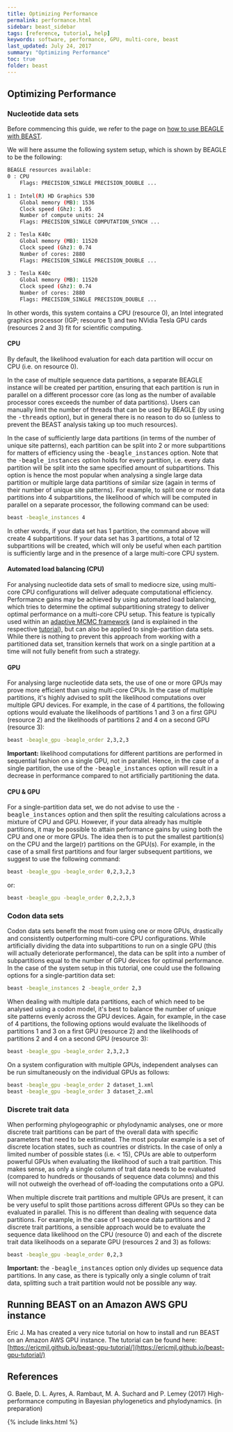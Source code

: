 ```yaml
---
title: Optimizing Performance
permalink: performance.html
sidebar: beast_sidebar
tags: [reference, tutorial, help]
keywords: software, performance, GPU, multi-core, beast
last_updated: July 24, 2017
summary: "Optimizing Performance"
toc: true
folder: beast
---
```


## Optimizing Performance

### Nucleotide data sets

Before commencing this guide, we refer to the page on [how to use BEAGLE with BEAST](beagle.html).

We will here assume the following system setup, which is shown by BEAGLE to be the following: 

```bash
BEAGLE resources available:
0 : CPU
    Flags: PRECISION_SINGLE PRECISION_DOUBLE ...
    
1 : Intel(R) HD Graphics 530
    Global memory (MB): 1536
    Clock speed (Ghz): 1.05
    Number of compute units: 24
    Flags: PRECISION_SINGLE COMPUTATION_SYNCH ...

2 : Tesla K40c
    Global memory (MB): 11520
    Clock speed (Ghz): 0.74
    Number of cores: 2880
    Flags: PRECISION_SINGLE PRECISION_DOUBLE ...
    
3 : Tesla K40c
    Global memory (MB): 11520
    Clock speed (Ghz): 0.74
    Number of cores: 2880
    Flags: PRECISION_SINGLE PRECISION_DOUBLE ...
```

In other words, this system contains a CPU (resource 0), an Intel integrated graphics processor (IGP; resource 1) and two NVidia Tesla GPU cards (resources 2 and 3) fit for scientific computing. 

#### CPU

By default, the likelihood evaluation for each data partition will occur on CPU (i.e. on resource 0).

In the case of multiple sequence data partitions, a separate BEAGLE instance will be created per partition, ensuring that each partition is run in parallel on a different processor core (as long as the number of available processor cores exceeds the number of data partitions).
Users can manually limit the number of threads that can be used by BEAGLE (by using the <samp>-threads</samp> option), but in general there is no reason to do so (unless to prevent the BEAST analysis taking up too much resources). 

In the case of sufficiently large data partitions (in terms of the number of unique site patterns), each partition can be split into 2 or more subpartitions for matters of efficiency using the <samp>-beagle_instances</samp> option.
Note that the <samp>-beagle_instances</samp> option holds for every partition, i.e. every data partition will be split into the same specified amount of subpartitions.
This option is hence the most popular when analysing a single large data partition or multiple large data partitions of similar size (again in terms of their number of unique site patterns).
For example, to split one or more data partitions into 4 subpartitions, the likelihood of which will be computed in parallel on a separate processor, the following command can be used:

```bash
beast -beagle_instances 4
```

In other words, if your data set has 1 partition, the command above will create 4 subpartitions.
If your data set has 3 partitions, a total of 12 subpartitions will be created, which will only be useful when each partition is sufficiently large and in the presence of a large multi-core CPU system.

#### Automated load balancing (CPU)

For analysing nucleotide data sets of small to mediocre size, using multi-core CPU configurations will deliver adequate computational efficiency.
Performance gains may be achieved by using automated load balancing, which tries to determine the optimal subpartitioning strategy to deliver optimal performance on a multi-core CPU setup.
This feature is typically used within an [adaptive MCMC framework](adaptive_mcmc_tutorial.html) (and is explained in the respective [tutorial](adaptive_mcmc_tutorial.html)), but can also be applied to single-partition data sets.
While there is nothing to prevent this approach from working with a partitioned data set, transition kernels that work on a single partition at a time will not fully benefit from such a strategy.

#### GPU

For analysing large nucleotide data sets, the use of one or more GPUs may prove more efficient than using multi-core CPUs.
In the case of multiple partitions, it's highly advised to split the likelihood computations over multiple GPU devices.
For example, in the case of 4 partitions, the following options would evaluate the likelihoods of partitions 1 and 3 on a first GPU (resource 2) and the likelihoods of partitions 2 and 4 on a second GPU (resource 3):

```bash
beast -beagle_gpu -beagle_order 2,3,2,3
```

**Important:** likelihood computations for different partitions are performed in sequential fashion on a single GPU, not in parallel.
Hence, in the case of a single partition, the use of the <samp>-beagle_instances</samp> option will result in a decrease in performance compared to not artificially partitioning the data.

#### CPU & GPU

For a single-partition data set, we do not advise to use the <samp>-beagle_instances</samp> option and then split the resulting calculations across a mixture of CPU and GPU.
However, if your data already has multiple partitions, it may be possible to attain performance gains by using both the CPU and one or more GPUs.
The idea then is to put the smallest partition(s) on the CPU and the large(r) partitions on the GPU(s).
For example, in the case of a small first partitions and four larger subsequent partitions, we suggest to use the following command:

```bash
beast -beagle_gpu -beagle_order 0,2,3,2,3
```

or:

```bash
beast -beagle_gpu -beagle_order 0,2,2,3,3
```

### Codon data sets

Codon data sets benefit the most from using one or more GPUs, drastically and consistently outperforming multi-core CPU configurations.
While artificially dividing the data into subpartitions to run on a single GPU (this will actually deteriorate performance), the data can be split into a number of subpartitions equal to the number of GPU devices for optimal performance.
In the case of the system setup in this tutorial, one could use the following options for a single-partition data set:

```bash
beast -beagle_instances 2 -beagle_order 2,3
```

When dealing with multiple data partitions, each of which need to be analysed using a codon model, it's best to balance the number of unique site patterns evenly across the GPU devices.
Again, for example, in the case of 4 partitions, the following options would evaluate the likelihoods of partitions 1 and 3 on a first GPU (resource 2) and the likelihoods of partitions 2 and 4 on a second GPU (resource 3):

```bash
beast -beagle_gpu -beagle_order 2,3,2,3
```

On a system configuration with multiple GPUs, independent analyses can be run simultaneously on the individual GPUs as follows:

```bash
beast -beagle_gpu -beagle_order 2 dataset_1.xml
beast -beagle_gpu -beagle_order 3 dataset_2.xml
```

### Discrete trait data

When performing phylogeographic or phylodynamic analyses, one or more discrete trait partitions can be part of the overall data with specific parameters that need to be estimated.
The most popular example is a set of discrete location states, such as countries or districts.
In the case of only a limited number of possible states (i.e. &lt; 15), CPUs are able to outperform powerful GPUs when evaluating the likelihood of such a trait partition.
This makes sense, as only a single column of trait data needs to be evaluated (compared to hundreds or thousands of sequence data columns) and this will not outweigh the overhead of off-loading the computations onto a GPU.

When multiple discrete trait partitions and multiple GPUs are present, it can be very useful to split those partitions across different GPUs so they can be evaluated in parallel.
This is no different than dealing with sequence data partitions.
For example, in the case of 1 sequence data partitions and 2 discrete trait partitions, a sensible approach would be to evaluate the sequence data likelihood on the CPU (resource 0) and each of the discrete trait data likelihoods on a separate GPU (resources 2 and 3) as follows:

```bash
beast -beagle_gpu -beagle_order 0,2,3
```

**Important:** the <samp>-beagle_instances</samp> option only divides up sequence data partitions.
In any case, as there is typically only a single column of trait data, splitting such a trait partition would not be possible any way.

## Running BEAST on an Amazon AWS GPU instance

Eric J. Ma has created a very nice tutorial on how to install and run BEAST on an Amazon AWS GPU instance.
The tutorial can be found here: [https://ericmjl.github.io/beast-gpu-tutorial/](https://ericmjl.github.io/beast-gpu-tutorial/)

## References

G. Baele, D. L. Ayres, A. Rambaut, M. A. Suchard and P. Lemey (2017) High-performance computing in Bayesian phylogenetics and phylodynamics. (in preparation)

{% include links.html %}
